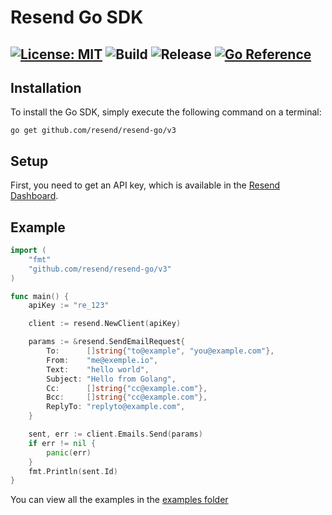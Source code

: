 # Resend Go SDK

[![License: MIT](https://img.shields.io/badge/License-MIT-blue.svg)](https://opensource.org/licenses/MIT)
![Build](https://github.com/resend/resend-go/actions/workflows/go.yml/badge.svg)
![Release](https://img.shields.io/github/release/resend/resend-go.svg?style=flat-square)
[![Go Reference](https://pkg.go.dev/badge/github.com/resend/resend-go/v3.svg)](https://pkg.go.dev/github.com/resend/resend-go/v3)
---

## Installation

To install the Go SDK, simply execute the following command on a terminal:

```
go get github.com/resend/resend-go/v3
```

## Setup

First, you need to get an API key, which is available in the [Resend Dashboard](https://resend.com).

## Example

```go
import (
    "fmt"
    "github.com/resend/resend-go/v3"
)

func main() {
    apiKey := "re_123"

    client := resend.NewClient(apiKey)

    params := &resend.SendEmailRequest{
        To:      []string{"to@example", "you@example.com"},
        From:    "me@exemple.io",
        Text:    "hello world",
        Subject: "Hello from Golang",
        Cc:      []string{"cc@example.com"},
        Bcc:     []string{"cc@example.com"},
        ReplyTo: "replyto@example.com",
    }

    sent, err := client.Emails.Send(params)
    if err != nil {
        panic(err)
    }
    fmt.Println(sent.Id)
}

```

You can view all the examples in the [examples folder](https://github.com/resend/resend-go/tree/main/examples)
